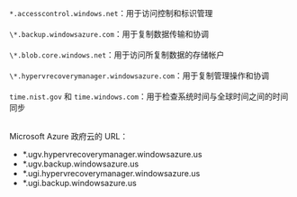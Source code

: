 ``*.accesscontrol.windows.net``：用于访问控制和标识管理<br/><br/>``\*.backup.windowsazure.com``：用于复制数据传输和协调 <br/><br/> ``\*.blob.core.windows.net``：用于访问所复制数据的存储帐户<br/><br/> ``\*.hypervrecoverymanager.windowsazure.com``：用于复制管理操作和协调<br/><br/>
``time.nist.gov`` 和 ``time.windows.com``：用于检查系统时间与全球时间之间的时间同步
<br/><br/>

Microsoft Azure 政府云的 URL：<br/>

<ul>
<li>*.ugv.hypervrecoverymanager.windowsazure.us</li>
<li>*.ugv.backup.windowsazure.us</li>
<li>*.ugi.hypervrecoverymanager.windowsazure.us</li>
<li>*.ugi.backup.windowsazure.us</li>
</ul>
